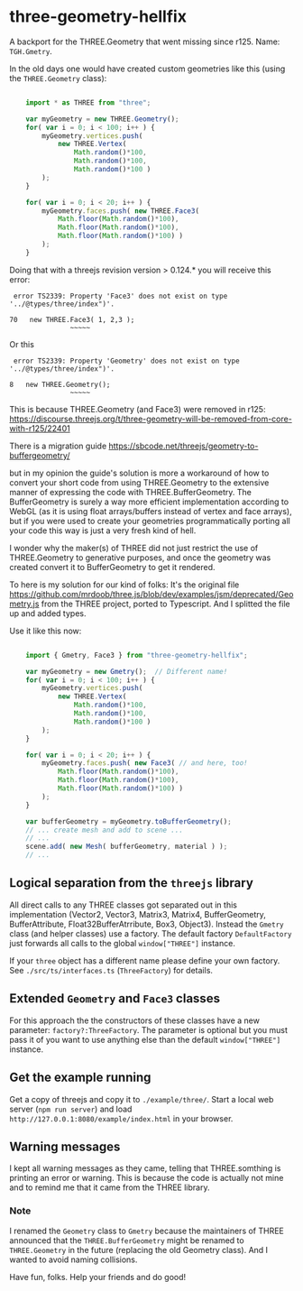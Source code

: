 # three-geometry-hellfix
A backport for the THREE.Geometry that went missing since r125. Name: `TGH.Gmetry`.


In the old days one would have created custom geometries like this (using the
`THREE.Geometry` class):
```javascript

    import * as THREE from "three";

    var myGeometry = new THREE.Geometry();
    for( var i = 0; i < 100; i++ ) {
        myGeometry.vertices.push( 
            new THREE.Vertex( 
                Math.random()*100, 
                Math.random()*100, 
                Math.random()*100 ) 
        );
    }

    for( var i = 0; i < 20; i++ ) {
        myGeometry.faces.push( new THREE.Face3( 
            Math.floor(Math.random()*100),
            Math.floor(Math.random()*100),
            Math.floor(Math.random()*100) )
        );
    }

```

Doing that with a threejs revision version > 0.124.* you will receive this error:
```
 error TS2339: Property 'Face3' does not exist on type '../@types/three/index")'.

70   new THREE.Face3( 1, 2,3 );
               ~~~~~

```

Or this
```
 error TS2339: Property 'Geometry' does not exist on type '../@types/three/index")'.

8   new THREE.Geometry();
               ~~~~~
```

This is because THREE.Geometry (and Face3) were removed in r125:
https://discourse.threejs.org/t/three-geometry-will-be-removed-from-core-with-r125/22401

There is a migration guide
https://sbcode.net/threejs/geometry-to-buffergeometry/

but in my opinion the guide's solution is more a workaround of how to convert your short 
code from using THREE.Geometry to the extensive manner of expressing the code with THREE.BufferGeometry. 
The BufferGeometry is surely a way more efficient implementation according to WebGL (as it is
using float arrays/buffers instead of vertex and face arrays), but if you were used to create 
your geometries programmatically porting all your code this way is just a very fresh kind of hell.


I wonder why the maker(s) of THREE did not just restrict the use of THREE.Geometry to
generative purposes, and once the geometry was created convert it to BufferGeometry to
get it rendered.

To here is my solution for our kind of folks:
It's the original file https://github.com/mrdoob/three.js/blob/dev/examples/jsm/deprecated/Geometry.js
from the THREE project, ported to Typescript. And I splitted the file up and added types.

Use it like this now:

```javascript

    import { Gmetry, Face3 } from "three-geometry-hellfix";

    var myGeometry = new Gmetry();  // Different name!
    for( var i = 0; i < 100; i++ ) {
        myGeometry.vertices.push( 
            new THREE.Vertex( 
                Math.random()*100, 
                Math.random()*100, 
                Math.random()*100 ) 
        );
    }

    for( var i = 0; i < 20; i++ ) {
        myGeometry.faces.push( new Face3( // and here, too!
            Math.floor(Math.random()*100),
            Math.floor(Math.random()*100),
            Math.floor(Math.random()*100) )
        );
    }

    var bufferGeometry = myGeometry.toBufferGeometry();
    // ... create mesh and add to scene ...
    // ...
    scene.add( new Mesh( bufferGeometry, material ) );
    // ...

```

## Logical separation from the `threejs` library
All direct calls to any THREE classes got separated out in this implementation (Vector2, Vector3, Matrix3, 
Matrix4, BufferGeometry, BufferAttribute, Float32BufferAtrribute, Box3, Object3). Instead the `Gmetry` 
class (and helper classes) use a factory. The default factory `DefaultFactory` just forwards all
calls to the global `window["THREE"]` instance. 

If your `three` object has a different name please
define your own factory. See `./src/ts/interfaces.ts` (`ThreeFactory`) for details.


## Extended `Geometry` and `Face3` classes
For this approach the the constructors of these classes have a new parameter: `factory?:ThreeFactory`.
The parameter is optional but you must pass it of you want to use anything else than the default
`window["THREE"]` instance.


## Get the example running
Get a copy of threejs and copy it to `./example/three/`. Start a local web server (`npm run server`) and
load `http://127.0.0.1:8080/example/index.html` in your browser.

## Warning messages
I kept all warning messages as they came, telling that THREE.somthing is printing an error or
warning. This is because the code is actually not mine and to remind me that it came from the THREE library.

### Note
I renamed the `Geometry` class to `Gmetry` because the maintainers of THREE announced that the
`THREE.BufferGeometry` might be renamed to `THREE.Geometry` in the future (replacing the old 
Geometry class).
And I wanted to avoid naming collisions.


Have fun, folks.
Help your friends and do good!
